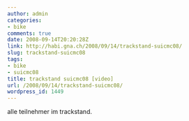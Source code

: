 ```yaml
---
author: admin
categories:
- bike
comments: true
date: 2008-09-14T20:20:28Z
link: http://habi.gna.ch/2008/09/14/trackstand-suicmc08/
slug: trackstand-suicmc08
tags:
- bike
- suicmc08
title: trackstand suicmc08 [video]
url: /2008/09/14/trackstand-suicmc08/
wordpress_id: 1449
---
```


alle teilnehmer im trackstand.
